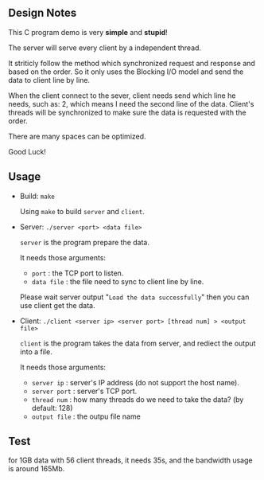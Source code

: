 ## Design Notes

   This C program demo is very <strong>simple</strong> and <strong>stupid</strong>!

   The server will serve every client by a independent thread. 
   
   It striticly follow the method which synchronized request and response and based on the order. So it only uses the Blocking I/O model and send the data to client line by line.  

   When the client connect to the sever, client needs send which line he needs, such as: 2, which means I need the second line of the data. Client's threads will be synchronized to make sure the data is requested with the order.

   There are many spaces can be optimized. 
   
   Good Luck!

## Usage
 
  * Build: `make`
  
    Using `make` to build `server` and `client`. 

  * Server: `./server <port> <data file>`

    `server` is the program prepare the data.
    
    It needs those arguments: 
    
    * `port` : the TCP port to listen.
    * `data file` : the file need to sync to client line by line.
 
    Please wait server output "`Load the data successfully`" then you can use client get the data.
 
  * Client: `./client <server ip> <server port> [thread num] > <output file>`

    `client` is the program takes the data from server, and rediect the output into a file. 
    
    It needs those arguments:

    * `server ip` : server's IP address (do not support the host name).
    * `server port` : server's TCP port.
    * `thread num` : how many threads do we need to take the data? (by default: 128)
    * `output file` : the outpu file name

## Test

   for 1GB data with 56 client threads, it needs 35s, and the bandwidth usage is around 165Mb.